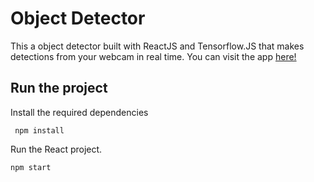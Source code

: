 # Object Detector

This a object detector built with ReactJS and Tensorflow.JS that makes detections from your webcam in real time. You can visit the app [here!](https://object-detection-real-time.netlify.app/)

## Run the project 
Install the required dependencies

     npm install

Run the React project.

    npm start

